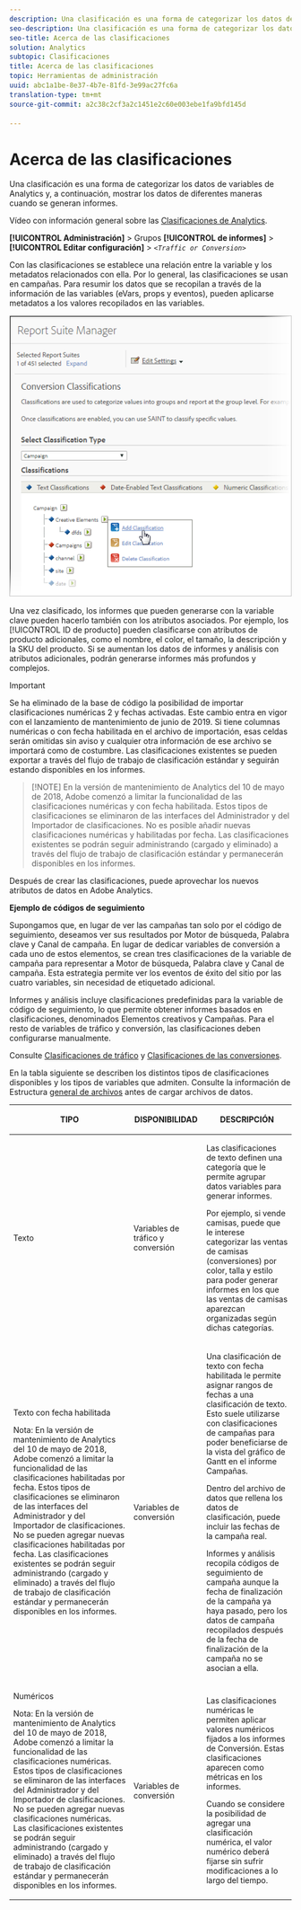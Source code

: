 ```yaml
---
description: Una clasificación es una forma de categorizar los datos de variables de Analytics y, a continuación, mostrar los datos de diferentes maneras cuando se generan informes.
seo-description: Una clasificación es una forma de categorizar los datos de variables de Analytics y, a continuación, mostrar los datos de diferentes maneras cuando se generan informes.
seo-title: Acerca de las clasificaciones
solution: Analytics
subtopic: Clasificaciones
title: Acerca de las clasificaciones
topic: Herramientas de administración
uuid: abc1a1be-8e37-4b7e-81fd-3e99ac27fc6a
translation-type: tm+mt
source-git-commit: a2c38c2cf3a2c1451e2c60e003ebe1fa9bfd145d

---
```



# Acerca de las clasificaciones

Una clasificación es una forma de categorizar los datos de variables de Analytics y, a continuación, mostrar los datos de diferentes maneras cuando se generan informes.

Vídeo con información general sobre las [Clasificaciones de Analytics](https://video.tv.adobe.com/v/16853/?captions=spa).

**[!UICONTROL Administración]** &gt; Grupos **[!UICONTROL de informes]** &gt; **[!UICONTROL Editar configuración]** &gt; *`<Traffic or Conversion>`*

Con las clasificaciones se establece una relación entre la variable y los metadatos relacionados con ella. Por lo general, las clasificaciones se usan en campañas. Para resumir los datos que se recopilan a través de la información de las variables (eVars, props y eventos), pueden aplicarse metadatos a los valores recopilados en las variables.

![Información del paso](assets/sub_class_create.png)

Una vez clasificado, los informes que pueden generarse con la variable clave pueden hacerlo también con los atributos asociados. Por ejemplo, los [!UICONTROL ID de producto] pueden clasificarse con atributos de producto adicionales, como el nombre, el color, el tamaño, la descripción y la SKU del producto. Si se aumentan los datos de informes y análisis con atributos adicionales, podrán generarse informes más profundos y complejos.

>[!IMPORTANT]
>
>Se ha eliminado de la base de código la posibilidad de importar clasificaciones numéricas 2 y fechas activadas. Este cambio entra en vigor con el lanzamiento de mantenimiento de junio de 2019. Si tiene columnas numéricas o con fecha habilitada en el archivo de importación, esas celdas serán omitidas sin aviso y cualquier otra información de ese archivo se importará como de costumbre. Las clasificaciones existentes se pueden exportar a través del flujo de trabajo de clasificación estándar y seguirán estando disponibles en los informes.

> [!NOTE] En la versión de mantenimiento de Analytics del 10 de mayo de 2018, Adobe comenzó a limitar la funcionalidad de las clasificaciones numéricas y con fecha habilitada. Estos tipos de clasificaciones se eliminaron de las interfaces del Administrador y del Importador de clasificaciones. No es posible añadir nuevas clasificaciones numéricas y habilitadas por fecha. Las clasificaciones existentes se podrán seguir administrando (cargado y eliminado) a través del flujo de trabajo de clasificación estándar y permanecerán disponibles en los informes.

Después de crear las clasificaciones, puede aprovechar los nuevos atributos de datos en Adobe Analytics.

**Ejemplo de códigos de seguimiento**

Supongamos que, en lugar de ver las campañas tan solo por el código de seguimiento, deseamos ver sus resultados por Motor de búsqueda, Palabra clave y Canal de campaña. En lugar de dedicar variables de conversión a cada uno de estos elementos, se crean tres clasificaciones de la variable de campaña para representar a Motor de búsqueda, Palabra clave y Canal de campaña. Esta estrategia permite ver los eventos de éxito del sitio por las cuatro variables, sin necesidad de etiquetado adicional.

Informes y análisis incluye clasificaciones predefinidas para la variable de código de seguimiento, lo que permite obtener informes basados en clasificaciones, denominados Elementos creativos y Campañas. Para el resto de variables de tráfico y conversión, las clasificaciones deben configurarse manualmente.

Consulte [Clasificaciones de tráfico](/help/admin/admin/c-traffic-variables/traffic-classifications.md) y [Clasificaciones de las conversiones](https://marketing.adobe.com/resources/help/en_US/reference/conversion_classifications.html).

En la tabla siguiente se describen los distintos tipos de clasificaciones disponibles y los tipos de variables que admiten. Consulte la información de Estructura [general de archivos](../../components/c-classifications2/c-classifications-importer/c-saint-data-files.md#concept_9EFF968DF5D244A887DE94075431C1BE) antes de cargar archivos de datos.

<table id="table_279728C28D9C40EE832ACC9F211B5F17"> 
 <thead> 
  <tr> 
   <th colname="col1" class="entry"> <p>TIPO </p> </th> 
   <th colname="col2" class="entry"> <p>DISPONIBILIDAD </p> </th> 
   <th colname="col3" class="entry"> <p>DESCRIPCIÓN </p> </th> 
  </tr> 
 </thead>
 <tbody> 
  <tr> 
   <td colname="col1"> <p> <span class="wintitle"> Texto</span> </p> </td> 
   <td colname="col2"> <p>Variables de tráfico y conversión </p> </td> 
   <td colname="col3"> <p>Las clasificaciones de texto definen una categoría que le permite agrupar datos variables para generar informes. </p> <p>Por ejemplo, si vende camisas, puede que le interese categorizar las ventas de camisas (conversiones) por color, talla y estilo para poder generar informes en los que las ventas de camisas aparezcan organizadas según dichas categorías. </p> </td> 
  </tr> 
  <tr> 
   <td colname="col1"> <p> <span class="wintitle"> Texto con fecha habilitada</span> </p> <p>Nota:  En la versión de mantenimiento de Analytics del 10 de mayo de 2018, Adobe comenzó a limitar la funcionalidad de las clasificaciones habilitadas por fecha. Estos tipos de clasificaciones se eliminaron de las interfaces del Administrador y del Importador de clasificaciones. No se pueden agregar nuevas clasificaciones habilitadas por fecha. Las clasificaciones existentes se podrán seguir administrando (cargado y eliminado) a través del flujo de trabajo de clasificación estándar y permanecerán disponibles en los informes. </p> </td> 
   <td colname="col2"> <p>Variables de conversión </p> </td> 
   <td colname="col3"> <p>Una clasificación de texto con fecha habilitada le permite asignar rangos de fechas a una clasificación de texto. Esto suele utilizarse con clasificaciones de campañas para poder beneficiarse de la vista del gráfico de Gantt en el informe <span class="wintitle">Campañas</span>. </p> <p>Dentro del archivo de datos que rellena los datos de clasificación, puede incluir las fechas de la campaña real. </p> <p>Informes y análisis recopila códigos de seguimiento de campaña aunque la fecha de finalización de la campaña ya haya pasado, pero los datos de campaña recopilados después de la fecha de finalización de la campaña no se asocian a ella. </p> </td> 
  </tr> 
  <tr> 
   <td colname="col1"> <p> <span class="wintitle"> Numéricos</span> <p>Nota:  En la versión de mantenimiento de Analytics del 10 de mayo de 2018, Adobe comenzó a limitar la funcionalidad de las clasificaciones numéricas. Estos tipos de clasificaciones se eliminaron de las interfaces del Administrador y del Importador de clasificaciones. No se pueden agregar nuevas clasificaciones numéricas. Las clasificaciones existentes se podrán seguir administrando (cargado y eliminado) a través del flujo de trabajo de clasificación estándar y permanecerán disponibles en los informes. </p> </p> </td> 
   <td colname="col2"> <p>Variables de conversión </p> </td> 
   <td colname="col3"> <p>Las clasificaciones numéricas le permiten aplicar valores numéricos fijados a los informes de <span class="wintitle">Conversión</span>. Estas clasificaciones aparecen como métricas en los informes. </p> <p>Cuando se considere la posibilidad de agregar una clasificación <span class="wintitle">numérica</span>, el valor numérico deberá fijarse sin sufrir modificaciones a lo largo del tiempo. </p> </td> 
  </tr> 
 </tbody> 
</table>

